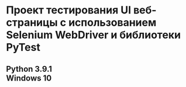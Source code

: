 # Проект тестирования UI веб-страницы с использованием Selenium WebDriver и библиотеки PyTest #

<h2>
Python 3.9.1 <br>
Windows 10
</h2>
